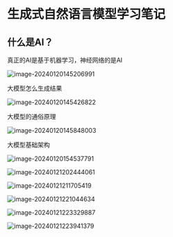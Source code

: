 #  生成式自然语言模型学习笔记



## 什么是AI？

真正的AI是基于机器学习，神经网络的是AI

 

![image-20240120145206991](C:\Users\32784\Desktop\笔记\image\image-20240120145206991.png)





大模型怎么生成结果

![image-20240120145426822](C:\Users\32784\Desktop\笔记\image\image-20240120145426822.png)





大模型的通俗原理



![image-20240120145848003](C:\Users\32784\Desktop\笔记\image\image-20240120145848003.png)





大模型基础架构



![image-20240120154537791](C:\Users\32784\Desktop\笔记\image\image-20240120154537791.png)





 

![image-20240121202444061](C:\Users\32784\Desktop\笔记\image\image-20240121202444061.png)

![image-20240121211705419](C:\Users\32784\Desktop\笔记\image\image-20240121211705419.png)





![image-20240121221044634](C:\Users\32784\Desktop\笔记\image\image-20240121221044634.png)



![image-20240121223329887](C:\Users\32784\Desktop\笔记\image\image-20240121223329887.png)

![image-20240121223941379](C:\Users\32784\Desktop\笔记\image\image-20240121223941379.png)